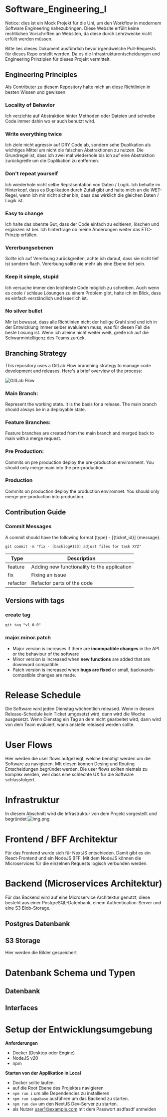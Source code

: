 # Software_Engineering_I
Notice: dies ist ein Mock Projekt für die Uni, um den Workflow in modernem Software Engineering nahezubringen. Diese Website erfüllt keine rechtlichen Vorschriften an Websiten, da diese durch Lehrzwecke nicht erfüllt werden müssen.

Bitte lies dieses Dokument ausführlich bevor irgendwelche Pull-Requests für dieses Repo erstellt werden. Da es die Infrastrukturentscheidungen und Engineering Prinzipien für dieses Projekt vermittelt.

## Engineering Principles
Als Contributer zu diesem Repository halte mich an diese Richtlinien in besten Wissen und gewissen

### Locality of Behavior
Ich verzichte auf Abstraktion hinter Methoden oder Dateien und schreibe Code immer dahin wo er auch benutzt wird.
### Write everything twice
Ich ziele nicht agressiv auf DRY Code ab, sondern sehe Duplikation als wichtiges Mittel um nicht die falschen Abstraktionen zu nutzen. Die Grundregel ist, dass ich zwei mal wiederhole bis ich auf eine Abstraktion zurückgreife um die Duplikation zu entfernen.
### Don't repeat yourself
Ich wiederhole nicht selbe Repräsentation von Daten / Logik. Ich behalte im Hinterkopf, dass es Duplikation durch Zufall gibt und halte mich an die WET-Regel, wenn ich mir nicht sicher bin, dass das wirklich die gleichen Daten / Logik ist.
### Easy to change
Ich halte das oberste Gut, dass der Code einfach zu editieren, löschen und ergänzen ist bei. Ich hinterfrage ob meine Änderungen weiter das ETC-Prinzip erfüllen.
### Vererbungsebenen
Sollte ich auf Vererbung zurückgreifen, achte ich darauf, dass sie nicht tief ist sondern flach. Vererbung sollte nie mehr als eine Ebene tief sein.
### Keep it simple, stupid
Ich versuche immer den leichteste Code möglich zu schreiben. Auch wenn es coole / schlaue Lösungen zu einem Problem gibt, halte ich im Blick, dass es einfach verständlich und leserlich ist.
### No silver bullet
Mir ist bewusst, dass alle Richtlinien nicht der heilige Grahl sind und ich in der Entwicklung immer selber evaluieren muss, was für diesen Fall die beste Lösung ist. Wenn ich alleine nicht weiter weiß, greife ich auf die Schwarmintelligenz des Teams zurück.

## Branching Strategy

This repository uses a GitLab Flow branching strategy to manage code development and releases. Here's a brief overview of the process:

![GitLab Flow](GitLabFlow.webp)
### Main Branch:
Represent the working state. It is the basis for a release. The main branch should always be in a deployable state.

### Feature Branches:
Feature branches are created from the main branch and merged back to main with a merge request.

### Pre Production:
Commits on pre production deploy the pre-production environment. You should only merge main into the pre-production.

### Production
Commits on production deploy the production enviromnet. You should only merge pre-production into production.

## Contribution Guide

### Commit Messages
A commit should have the following format {type} - [{ticket_id}] {message}.

    git commit -m "fix - [backlog#123] adjust files for task XYZ"

|Type|Description|
|------|-------------|
|feature|Adding new functionality to the application| 
|fix|Fixing an issue| 
|refactor|Refactor parts of the code|  


## Versions with tags 

### create tag
    git tag "v1.0.0"

### major.minor.patch 
- Major version is increases if there are **incompatible changes** in the API or the behaviour of the software
- Minor version is increased when **new functions** are added that are downward compatible.
- Patch version is increased when **bugs are fixed** or small, backwards-compatible changes are made.

# Release Schedule
Die Software wird jeden Dienstag wöchentlich released. Wenn in diesem Release-Schedule kein Ticket umgesetzt wird, dann
wird die Woche ausgesetzt. Wenn Dienstag ein Tag an dem nicht gearbeitet wird, dann wird von dem Team evaluiert, wann anstelle
released werden sollte.

# User Flows
Hier werden die user flows aufgezeigt, welche benötigt werden um die Software zu navigieren. MIt diesen können Desing und Routing Entscheidungen begründet werden. Die user flows sollten niemals zu komplex werden, weil dass eine schlechte UX für die Software schlussfolgert.

# Infrastruktur
In diesem Abschnitt wird die Infrastruktur von dem Projekt vorgestellt und begründet
![img.png](img.png)

# Frontend / BFF Architektur
Für das Frontend wurde sich für NextJS entschieden. Damit gibt es ein React-Frontend und ein NodeJS BFF. Mit dem NodeJS können die Microservices für die einzelnen Requests logisch verbunden werden.

# Backend (Microservices Architektur)
Für das Backend wird auf eine Microservice Architektur genutzt, diese besteht aus einer PostgreSQL-Datenbank, einem
Authentication-Server und eine S3 Blob-Storage. 

## Postgres Datenbank


## S3 Storage
Hier werden die Bilder gespeichert

# Datenbank Schema und Typen

## Datenbank

## Interfaces

# Setup der Entwicklungsumgebung
**Anforderungen**
- Docker (Desktop oder Engine)
- NodeJS v20
- npm

**Starten von der Applikation in Local**
- Docker sollte laufen.
- auf die Root Ebene des Projektes navigieren
- ```npm run i``` um alle Dependencies zu installieren
- ```npm run supabase``` ausführen um das Backend zu starten.
- ```npm run dev``` um den NextJS Dev-Server zu starten.
- als Nutzer user1@example.com mit dem Passwort asdfasdf anmelden
